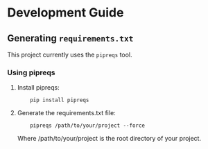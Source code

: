 # Development Guide
## Generating `requirements.txt`
This project currently uses the `pipreqs` tool.
### Using pipreqs
1. Install pipreqs:
    ```shell
        pip install pipreqs
    ```
2. Generate the requirements.txt file:
    ```shell
        pipreqs /path/to/your/project --force
    ```
   Where /path/to/your/project is the root directory of your project.